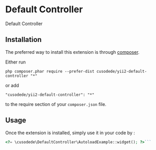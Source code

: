 Default Controller
==================
Default Controller

Installation
------------

The preferred way to install this extension is through [composer](http://getcomposer.org/download/).

Either run

```
php composer.phar require --prefer-dist cusodede/yii2-default-controller "*"
```

or add

```
"cusodede/yii2-default-controller": "*"
```

to the require section of your `composer.json` file.


Usage
-----

Once the extension is installed, simply use it in your code by  :

```php
<?= \cusodede\DefaultController\AutoloadExample::widget(); ?>```